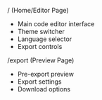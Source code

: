 / (Home/Editor Page)

- Main code editor interface
- Theme switcher
- Language selector
- Export controls

/export (Preview Page)

- Pre-export preview
- Export settings
- Download options
